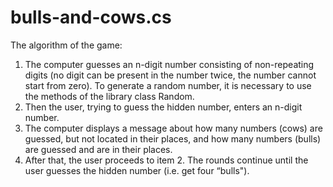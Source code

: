 # bulls-and-cows.cs
The algorithm of the game:

1. The computer guesses an n-digit number consisting of non-repeating digits (no digit can be present in the number twice, the number cannot start from zero). To generate a random number, it is necessary to use the methods of the library class Random.
2. Then the user, trying to guess the hidden number, enters an n-digit number.
3. The computer displays a message about how many numbers (cows) are guessed, but not located in their places, and how many numbers (bulls) are guessed and are in their places.
4. After that, the user proceeds to item 2. The rounds continue until the
user guesses the hidden number (i.e. get
four “bulls").
